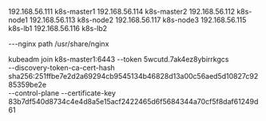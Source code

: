 192.168.56.111  k8s-master1
192.168.56.114  k8s-master2
192.168.56.112  k8s-node1
192.168.56.113  k8s-node2
192.168.56.117  k8s-node3
192.168.56.115  k8s-lb1
192.168.56.116  k8s-lb2

---nginx path
/usr/share/nginx

kubeadm join k8s-master1:6443 --token 5wcutd.7ak4ez8ybirrkgcs \
        --discovery-token-ca-cert-hash sha256:251ffbe7e2d2a69294cb9545134b46828d13a00c56aed5d10827c9285359be2e \
        --control-plane --certificate-key 83b7df540d8734c4e4d8a5e15acf2422465d6f5684344a70cf5f8daf61249d61